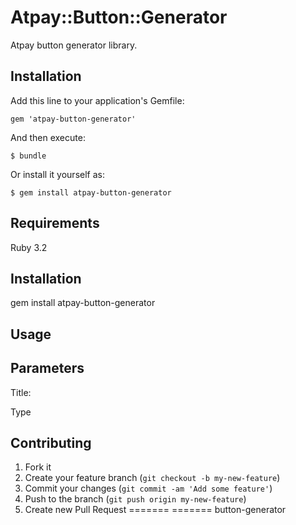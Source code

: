 # Atpay::Button::Generator

Atpay button generator library.

## Installation

Add this line to your application's Gemfile:

    gem 'atpay-button-generator'

And then execute:

    $ bundle

Or install it yourself as:

    $ gem install atpay-button-generator

## Requirements

Ruby 3.2

## Installation

gem install atpay-button-generator

## Usage


## Parameters


Title:

Type




## Contributing

1. Fork it
2. Create your feature branch (`git checkout -b my-new-feature`)
3. Commit your changes (`git commit -am 'Add some feature'`)
4. Push to the branch (`git push origin my-new-feature`)
5. Create new Pull Request
=======
=======
button-generator
